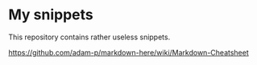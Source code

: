 # My snippets

This repository contains rather useless snippets.

https://github.com/adam-p/markdown-here/wiki/Markdown-Cheatsheet
